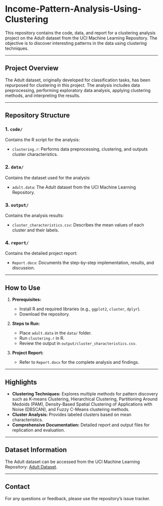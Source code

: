 # Income-Pattern-Analysis-Using-Clustering

This repository contains the code, data, and report for a clustering analysis project on the Adult dataset from the UCI Machine Learning Repository. The objective is to discover interesting patterns in the data using clustering techniques.

---

## Project Overview

The Adult dataset, originally developed for classification tasks, has been repurposed for clustering in this project. The analysis includes data preprocessing, performing exploratory data analysis, applying clustering methods, and interpreting the results.

---

## Repository Structure

### 1. `code/`

Contains the R script for the analysis:

-   `clustering.r`: Performs data preprocessing, clustering, and outputs cluster characteristics.

### 2. `data/`

Contains the dataset used for the analysis:

-   `adult.data`: The Adult dataset from the UCI Machine Learning Repository.

### 3. `output/`

Contains the analysis results:

-   `cluster_characteristics.csv`: Describes the mean values of each cluster and their labels.

### 4. `report/`

Contains the detailed project report:

-   `Report.docx`: Documents the step-by-step implementation, results, and discussion.

---

## How to Use

1. **Prerequisites:**

    - Install R and required libraries (e.g., `ggplot2`, `cluster`, `dplyr`).
    - Download the repository.

2. **Steps to Run:**

    - Place `adult.data` in the `data/` folder.
    - Run `clustering.r` in R.
    - Review the output in `output/cluster_characteristics.csv`.

3. **Project Report:**
    - Refer to `Report.docx` for the complete analysis and findings.

---

## Highlights

-   **Clustering Techniques:** Explores multiple methods for pattern discovery such as K-means Clustering, Hierarchical Clustering, Partitioning Around Medoids (PAM), Density-Based Spatial Clustering of Applications with Noise (DBSCAN), and Fuzzy C-Means clustering methods.
-   **Cluster Analysis:** Provides labeled clusters based on mean characteristics.
-   **Comprehensive Documentation:** Detailed report and output files for replication and evaluation.

---

## Dataset Information

The Adult dataset can be accessed from the UCI Machine Learning Repository: [Adult Dataset](https://archive.ics.uci.edu/dataset/2/adult).

---

## Contact

For any questions or feedback, please use the repository’s issue tracker.
